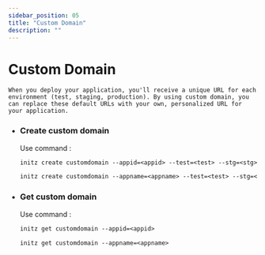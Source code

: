 ```yaml
---
sidebar_position: 05
title: "Custom Domain"
description: ""
---
```


# Custom Domain
    When you deploy your application, you'll receive a unique URL for each environment (test, staging, production). By using custom domain, you can replace these default URLs with your own, personalized URL for your application.

- ### Create custom domain
    Use command :
    ```txt title="Using appid"
    initz create customdomain --appid=<appid> --test=<test> --stg=<stg> --prod=<prod>
    ```

    ```txt title="Using app name"
    initz create customdomain --appname=<appname> --test=<test> --stg=<stg>
    ```

- ### Get custom domain 
     Use command :
     ```txt title="Using appid"
     initz get customdomain --appid=<appid>
     ```

     ```txt title="Using app name"
     initz get customdomain --appname=<appname>
     ```

  